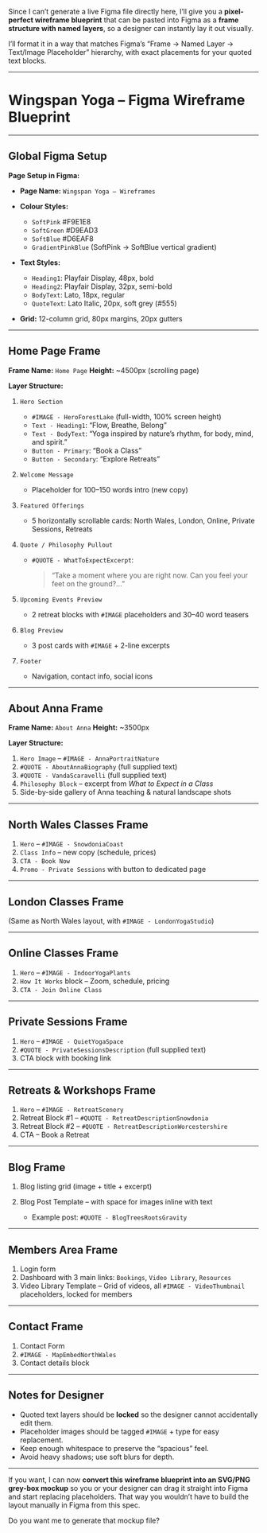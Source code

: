 Since I can’t generate a live Figma file directly here, I’ll give you a **pixel-perfect wireframe blueprint** that can be pasted into Figma as a **frame structure with named layers**, so a designer can instantly lay it out visually.

I’ll format it in a way that matches Figma’s “Frame → Named Layer → Text/Image Placeholder” hierarchy, with exact placements for your quoted text blocks.

---

# **Wingspan Yoga – Figma Wireframe Blueprint**

---

## **Global Figma Setup**

**Page Setup in Figma:**

* **Page Name:** `Wingspan Yoga – Wireframes`
* **Colour Styles:**

  * `SoftPink` #F9E1E8
  * `SoftGreen` #D9EAD3
  * `SoftBlue` #D6EAF8
  * `GradientPinkBlue` (SoftPink → SoftBlue vertical gradient)
* **Text Styles:**

  * `Heading1`: Playfair Display, 48px, bold
  * `Heading2`: Playfair Display, 32px, semi-bold
  * `BodyText`: Lato, 18px, regular
  * `QuoteText`: Lato Italic, 20px, soft grey (#555)
* **Grid:** 12-column grid, 80px margins, 20px gutters

---

## **Home Page Frame**

**Frame Name:** `Home Page`
**Height:** \~4500px (scrolling page)

**Layer Structure:**

1. `Hero Section`

   * `#IMAGE - HeroForestLake` (full-width, 100% screen height)
   * `Text - Heading1`: “Flow, Breathe, Belong”
   * `Text - BodyText`: “Yoga inspired by nature’s rhythm, for body, mind, and spirit.”
   * `Button - Primary`: “Book a Class”
   * `Button - Secondary`: “Explore Retreats”

2. `Welcome Message`

   * Placeholder for 100–150 words intro (new copy)

3. `Featured Offerings`

   * 5 horizontally scrollable cards: North Wales, London, Online, Private Sessions, Retreats

4. `Quote / Philosophy Pullout`

   * `#QUOTE - WhatToExpectExcerpt`:

     > “Take a moment where you are right now. Can you feel your feet on the ground?...”

5. `Upcoming Events Preview`

   * 2 retreat blocks with `#IMAGE` placeholders and 30–40 word teasers

6. `Blog Preview`

   * 3 post cards with `#IMAGE` + 2-line excerpts

7. `Footer`

   * Navigation, contact info, social icons

---

## **About Anna Frame**

**Frame Name:** `About Anna`
**Height:** \~3500px

**Layer Structure:**

1. `Hero Image` – `#IMAGE - AnnaPortraitNature`
2. `#QUOTE - AboutAnnaBiography` (full supplied text)
3. `#QUOTE - VandaScaravelli` (full supplied text)
4. `Philosophy Block` – excerpt from *What to Expect in a Class*
5. Side-by-side gallery of Anna teaching & natural landscape shots

---

## **North Wales Classes Frame**

1. `Hero` – `#IMAGE - SnowdoniaCoast`
2. `Class Info` – new copy (schedule, prices)
3. `CTA - Book Now`
4. `Promo - Private Sessions` with button to dedicated page

---

## **London Classes Frame**

(Same as North Wales layout, with `#IMAGE - LondonYogaStudio`)

---

## **Online Classes Frame**

1. `Hero` – `#IMAGE - IndoorYogaPlants`
2. `How It Works` block – Zoom, schedule, pricing
3. `CTA - Join Online Class`

---

## **Private Sessions Frame**

1. `Hero` – `#IMAGE - QuietYogaSpace`
2. `#QUOTE - PrivateSessionsDescription` (full supplied text)
3. CTA block with booking link

---

## **Retreats & Workshops Frame**

1. `Hero` – `#IMAGE - RetreatScenery`
2. Retreat Block #1 – `#QUOTE - RetreatDescriptionSnowdonia`
3. Retreat Block #2 – `#QUOTE - RetreatDescriptionWorcestershire`
4. CTA – Book a Retreat

---

## **Blog Frame**

1. Blog listing grid (image + title + excerpt)
2. Blog Post Template – with space for images inline with text

   * Example post: `#QUOTE - BlogTreesRootsGravity`

---

## **Members Area Frame**

1. Login form
2. Dashboard with 3 main links: `Bookings`, `Video Library`, `Resources`
3. Video Library Template – Grid of videos, all `#IMAGE - VideoThumbnail` placeholders, locked for members

---

## **Contact Frame**

1. Contact Form
2. `#IMAGE - MapEmbedNorthWales`
3. Contact details block

---

## **Notes for Designer**

* Quoted text layers should be **locked** so the designer cannot accidentally edit them.
* Placeholder images should be tagged `#IMAGE` + type for easy replacement.
* Keep enough whitespace to preserve the “spacious” feel.
* Avoid heavy shadows; use soft blurs for depth.

---

If you want, I can now **convert this wireframe blueprint into an SVG/PNG grey-box mockup** so you or your designer can drag it straight into Figma and start replacing placeholders.
That way you wouldn’t have to build the layout manually in Figma from this spec.

Do you want me to generate that mockup file?

